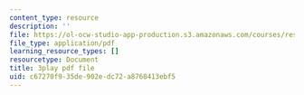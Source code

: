 ```yaml
---
content_type: resource
description: ''
file: https://ol-ocw-studio-app-production.s3.amazonaws.com/courses/res-18-006-calculus-revisited-single-variable-calculus-fall-2010/c67270f935de902edc72a8760413ebf5_ehDAxjFK1jU.pdf
file_type: application/pdf
learning_resource_types: []
resourcetype: Document
title: 3play pdf file
uid: c67270f9-35de-902e-dc72-a8760413ebf5
---
```

